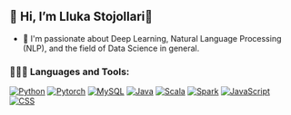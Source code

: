 ## 👋 Hi, I’m Lluka Stojollari👋
- 👀  I'm passionate about Deep Learning, Natural Language Processing (NLP), and the field of Data Science in general.

### 👨🏼‍💻 Languages and Tools:

<p>
  <a href="https://github.com/search?q=user%3ADenverCoder1+language%3Apython"><img alt="Python" src="https://img.shields.io/badge/Python-14354C.svg?logo=python&logoColor=white&color=blue"></a>
<a href="https://github.com/search?q=user%3ADenverCoder1+language%3Ahtml"><img alt="Pytorch" src="https://img.shields.io/badge/Pytorch-EE4C2C.svg?logo=pytorch&logoColor=white&color=red"></a>
<a href="https://github.com/search?q=user%3ADenverCoder1+language%typescript"><img alt="MySQL" src="https://img.shields.io/badge/MySQL-F7DF1E.svg?logo=sql&logoColor=white&color=yellow"></a>
<a href="https://github.com/search?q=user%3ADenverCoder1+language%3Ascala"><img alt="Java" src="https://img.shields.io/badge/Java-ED8B00.svg?logo=Java&logoColor=white&color=orange"></a>
<a href="https://github.com/search?q=user%3ADenverCoder1+language%3Ascala"><img alt="Scala" src="https://img.shields.io/badge/Scala-1572B6.svg?logo=Scala&logoColor=white&color=navy"></a>
<a href="https://github.com/search?q=user%3ADenverCoder1+language%3Ajavascript"><img alt="Spark" src="https://img.shields.io/badge/Spark-E25A1C.svg?logo=apachespark&logoColor=white&color=orange"></a>
<a href="https://github.com/search?q=user%3ADenverCoder1+language%3Ajavascript"><img alt="JavaScript" src="https://img.shields.io/badge/JavaScript-F7DF1E.svg?logo=javascript&logoColor=white&color=yellow"></a>
<a href="https://github.com/search?q=user%3ADenverCoder1+language%3Acss"><img alt="CSS" src="https://img.shields.io/badge/CSS-1572B6.svg?logo=css3&logoColor=white&color=navy"></a>

</p>

